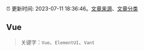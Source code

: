:alarm_clock: 更新时间: 2023-07-11 18:36:46。[文章来源](/README.md)、[文章分类](/TAGS.md)

## Vue


> 关键字：`Vue`、`ElementUI`、`Vant`



